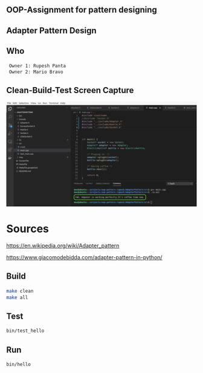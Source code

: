 ## OOP-Assignment for pattern designing

## Adapter Pattern Design

## Who
```
 Owner 1: Rupesh Panta 
 Owner 2: Mario Bravo
```
## Clean-Build-Test Screen Capture

![clean-test-build.png](1.png)



# Sources
https://en.wikipedia.org/wiki/Adapter_pattern

https://www.giacomodebidda.com/adapter-pattern-in-python/


## Build

```bash
make clean
make all
```

## Test

```bash
bin/test_hello
```

## Run

```bash
bin/hello
```


